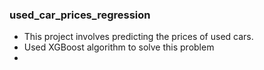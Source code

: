 ### used_car_prices_regression
- This project involves predicting the prices of used cars.
- Used XGBoost algorithm to solve this problem
- 
